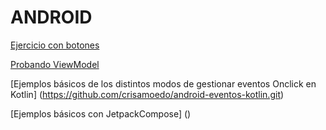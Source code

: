 # ANDROID
[Ejercicio con botones](https://github.com/crisamoedo/EjercicioPruebaBoton.git)

[Probando ViewModel](https://github.com/crisamoedo/viewModelExamen.git)

[Ejemplos básicos de los distintos modos de gestionar eventos Onclick en Kotlin] (https://github.com/crisamoedo/android-eventos-kotlin.git)

[Ejemplos básicos con JetpackCompose] ()




